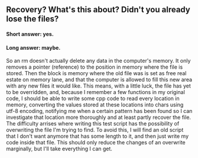 ## Recovery? What's this about? Didn't you already lose the files?

#### Short answer: yes.
#### Long answer: maybe.
So an rm doesn't actually delete any data in the computer's memory. It only removes a pointer (reference) to the position in memory where the file is stored. Then the block is memory where the old file was is set as free real estate on memory lane, and that the computer is allowed to fill this new area with any new files it would like. This means, with a little luck, the file has yet to be overridden, and, because I remember a few functions in my original code, I should be able to write some cpp code to read every location in memory, converting the values stored at these locations into chars using utf-8 encoding, notifying me when a certain pattern has been found so I can investigate that location more thoroughly and at least partly recover the file. The difficulty arrises where writing this test script has the possibility of overwriting the file I'm trying to find. To avoid this, I will find an old script that I don't want anymore that has some length to it, and then just write my code inside that file. This should only reduce the changes of an overwrite marginally, but I'll take everything I can get.
